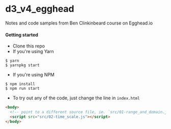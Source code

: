 # d3_v4_egghead
Notes and code samples from Ben Clinkinbeard course on Egghead.io


#### Getting started

- Clone this repo
- If you're using Yarn
```
$ yarn
$ yarnpkg start
```

- If you're using NPM

```
$ npm install
$ npm run start
```

- To try out any of the code, just change the line in `index.html`

```html
<body>
  <!-- point to a different source file, ie. `src/01-range_and_domain.js` -->
  <script src="src/02-time_scale.js"></script>
</body>
```
